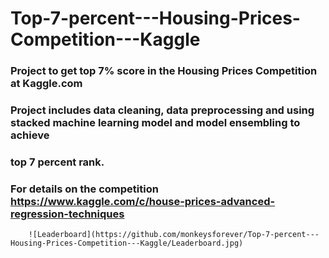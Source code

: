 # Top-7-percent---Housing-Prices-Competition---Kaggle
### Project to get top 7% score in the Housing Prices Competition at Kaggle.com  
### Project includes data cleaning, data preprocessing and using stacked machine learning model  and model ensembling to achieve   
### top 7 percent rank.  
### For details on the competition <https://www.kaggle.com/c/house-prices-advanced-regression-techniques>  

        ![Leaderboard](https://github.com/monkeysforever/Top-7-percent---Housing-Prices-Competition---Kaggle/Leaderboard.jpg)
      
